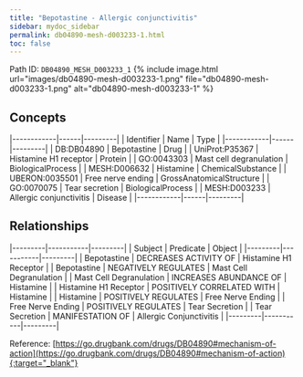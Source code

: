 ```yaml
---
title: "Bepotastine - Allergic conjunctivitis"
sidebar: mydoc_sidebar
permalink: db04890-mesh-d003233-1.html
toc: false 
---
```



Path ID: `DB04890_MESH_D003233_1`
{% include image.html url="images/db04890-mesh-d003233-1.png" file="db04890-mesh-d003233-1.png" alt="db04890-mesh-d003233-1" %}

## Concepts

|------------|------|---------|
| Identifier | Name | Type    |
|------------|------|---------|
| DB:DB04890 | Bepotastine | Drug |
| UniProt:P35367 | Histamine H1 receptor | Protein |
| GO:0043303 | Mast cell degranulation | BiologicalProcess |
| MESH:D006632 | Histamine | ChemicalSubstance |
| UBERON:0035501 | Free nerve ending | GrossAnatomicalStructure |
| GO:0070075 | Tear secretion | BiologicalProcess |
| MESH:D003233 | Allergic conjunctivitis | Disease |
|------------|------|---------|

## Relationships

|---------|-----------|---------|
| Subject | Predicate | Object  |
|---------|-----------|---------|
| Bepotastine | DECREASES ACTIVITY OF | Histamine H1 Receptor |
| Bepotastine | NEGATIVELY REGULATES | Mast Cell Degranulation |
| Mast Cell Degranulation | INCREASES ABUNDANCE OF | Histamine |
| Histamine H1 Receptor | POSITIVELY CORRELATED WITH | Histamine |
| Histamine | POSITIVELY REGULATES | Free Nerve Ending |
| Free Nerve Ending | POSITIVELY REGULATES | Tear Secretion |
| Tear Secretion | MANIFESTATION OF | Allergic Conjunctivitis |
|---------|-----------|---------|

Reference: [https://go.drugbank.com/drugs/DB04890#mechanism-of-action](https://go.drugbank.com/drugs/DB04890#mechanism-of-action){:target="_blank"}
